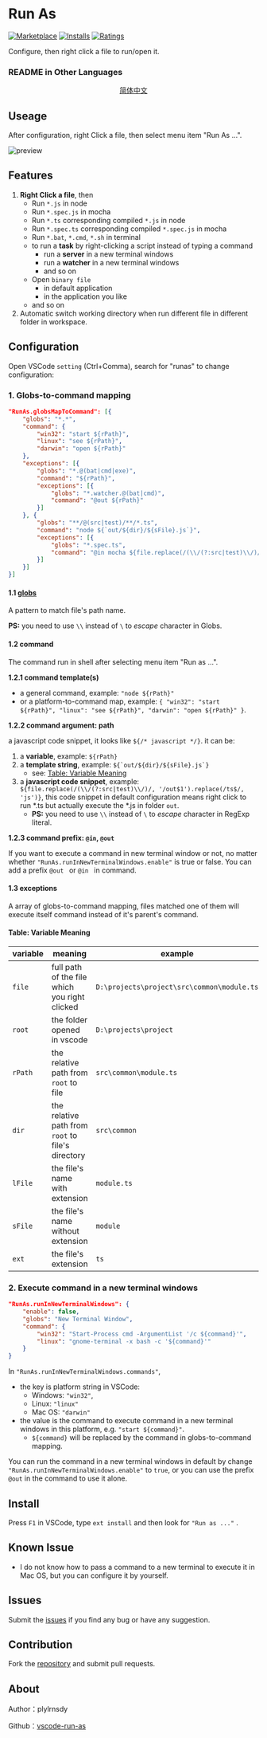 # Run As

[![Marketplace](https://vsmarketplacebadge.apphb.com/version/plylrnsdy.run-as.svg)](https://marketplace.visualstudio.com/items/plylrnsdy.run-as) [![Installs](https://vsmarketplacebadge.apphb.com/installs/plylrnsdy.run-as.svg)](https://marketplace.visualstudio.com/items/plylrnsdy.run-as) [![Ratings](https://vsmarketplacebadge.apphb.com/rating-short/plylrnsdy.run-as.svg)](https://marketplace.visualstudio.com/items/plylrnsdy.run-as)

Configure, then right click a file to run/open it.

### README in Other Languages
<center><a href="./docs/README.zh-cn.md">简体中文</a></center>

## Useage

After configuration, right Click a file, then select menu item "Run As ...".

![preview](https://github.com/plylrnsdy/vscode-run-as/raw/master/images/run-in-inner-terminal.gif)

## Features

1. **Right Click a file**, then
    - Run `*.js` in node
    - Run `*.spec.js` in mocha
    - Run `*.ts` corresponding compiled `*.js` in node
    - Run `*.spec.ts` corresponding compiled `*.spec.js` in mocha 
    - Run `*.bat`, `*.cmd`, `*.sh` in terminal
    - to run a **task** by right-clicking a script instead of typing a command
        - run a **server** in a new terminal windows
        - run a **watcher** in a new terminal windows
        - and so on
    - Open `binary file`
        - in default application
        - in the application you like
    - and so on
2. Automatic switch working directory when run different file in different folder in workspace.

## Configuration

Open VSCode `setting` (Ctrl+Comma), search for "runas" to change configuration:

### 1. Globs-to-command mapping

```json
"RunAs.globsMapToCommand": [{
    "globs": "*.*",
    "command": {
        "win32": "start ${rPath}",
        "linux": "see ${rPath}",
        "darwin": "open ${rPath}"
    },
    "exceptions": [{
        "globs": "*.@(bat|cmd|exe)",
        "command": "${rPath}",
        "exceptions": [{
            "globs": "*.watcher.@(bat|cmd)",
            "command": "@out ${rPath}"
        }]
    }, {
        "globs": "**/@(src|test)/**/*.ts",
        "command": "node ${`out/${dir}/${sFile}.js`}",
        "exceptions": [{
            "globs": "*.spec.ts",
            "command": "@in mocha ${file.replace(/(\\/(?:src|test)\\/)/, '/out$1').replace(/ts$/, 'js')}"
        }]
    }]
}]
```

#### 1.1 [globs][globs]

A pattern to match file's path name.

**PS:** you need to use `\\` instead of `\` to _escape_ character in Globs.

#### 1.2 command

The command run in shell after selecting menu item "Run as ...".

**1.2.1 command template(s)**

- a general command, example: `"node ${rPath}"`
- or a platform-to-command map, example: `{ "win32": "start ${rPath}", "linux": "see ${rPath}", "darwin": "open ${rPath}" }`.

**1.2.2 command argument: path**

a javascript code snippet, it looks like `${/* javascript */}`. it can be: 

1. a **variable**, example: `${rPath}`
2. a **template string**, example: `` ${`out/${dir}/${sFile}.js`} ``
    - see: [Table: Variable Meaning](#table-variable-meaning)
3. a **javascript code snippet**, example: `${file.replace(/(\\/(?:src|test)\\/)/, '/out$1').replace(/ts$/, 'js')}`, this code snippet in default configuration means right click to run *.ts but actually execute the *.js in folder `out`.
    - **PS:** you need to use `\\` instead of `\` to _escape_ character in RegExp literal.

**1.2.3 command prefix: `@in`, `@out`**

If you want to execute a command in new terminal window or not, no matter whether `"RunAs.runInNewTerminalWindows.enable"` is true or false. You can add a prefix `@out ` or `@in ` in command.

#### 1.3 exceptions

A array of globs-to-command mapping, files matched one of them will execute itself command instead of it's parent's command.

#### Table: Variable Meaning
| variable | meaning                                          | example                                   |
| -------- | ------------------------------------------------ | ----------------------------------------- |
| `file`    | full path of the file which you right clicked    | `D:\projects\project\src\common\module.ts` |
| `root`    | the folder opened in vscode                      | `D:\projects\project`                      |
| `rPath`   | the relative path from `root` to file             | `src\common\module.ts`                     |
| `dir`     | the relative path from `root` to file's directory | `src\common`                               |
| `lFile`   | the file's name with extension                   | `module.ts`                                |
| `sFile`   | the file's name without extension                | `module`                                   |
| `ext`     | the file's extension                             | `ts`                                       |

### 2. Execute command in a new terminal windows

```json
"RunAs.runInNewTerminalWindows": {
    "enable": false,
    "globs": "New Terminal Window",
    "command": {
        "win32": "Start-Process cmd -ArgumentList '/c ${command}'",
        "linux": "gnome-terminal -x bash -c '${command}'"
    }
}
```

In `"RunAs.runInNewTerminalWindows.commands"`,
- the key is platform string in VSCode:
    - Windows: `"win32"`,
    - Linux: `"linux"`
    - Mac OS: `"darwin"`
- the value is the command to execute command in a new terminal windows in this platform, e.g. `"start ${command}"`.
    - `${command}` will be replaced by the command in globs-to-command mapping.

You can run the command in a new terminal windows in default by change `"RunAs.runInNewTerminalWindows.enable"` to `true`, or you can use the prefix `@out` in the command to use it alone.

## Install

Press `F1` in VSCode, type `ext install` and then look for `"Run as ..."` .

## Known Issue

- I do not know how to pass a command to a new terminal to execute it in Mac OS, but you can configure it by yourself.

## Issues

Submit the [issues][issues] if you find any bug or have any suggestion.

## Contribution

Fork the [repository][repository] and submit pull requests.

## About

Author：plylrnsdy

Github：[vscode-run-as][repository]



[globs]:https://github.com/isaacs/node-glob
[issues]:https://github.com/plylrnsdy/vscode-run-as/issues
[repository]:https://github.com/plylrnsdy/vscode-run-as